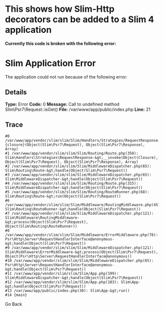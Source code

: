 # This shows how Slim-Http decorators can be added to a Slim 4 application

**Currently this code is broken with the following error:**

# Slim Application Error

The application could not run because of the following error:

## Details

**Type:** Error
**Code:** 0
**Message:** Call to undefined method Slim\Psr7\Request::isGet()
**File:** /var/www/app/public/index.php
**Line:** 21

## Trace

    #0 /var/www/app/vendor/slim/slim/Slim/Handlers/Strategies/RequestResponse.php(38): {closure}(Object(Slim\Psr7\Request), Object(Slim\Psr7\Response), Array)
    #1 /var/www/app/vendor/slim/slim/Slim/Routing/Route.php(358): Slim\Handlers\Strategies\RequestResponse-&gt;__invoke(Object(Closure), Object(Slim\Psr7\Request), Object(Slim\Psr7\Response), Array)
    #2 /var/www/app/vendor/slim/slim/Slim/MiddlewareDispatcher.php(65): Slim\Routing\Route-&gt;handle(Object(Slim\Psr7\Request))
    #3 /var/www/app/vendor/slim/slim/Slim/MiddlewareDispatcher.php(65): Slim\MiddlewareDispatcher-&gt;handle(Object(Slim\Psr7\Request))
    #4 /var/www/app/vendor/slim/slim/Slim/Routing/Route.php(315): Slim\MiddlewareDispatcher-&gt;handle(Object(Slim\Psr7\Request))
    #5 /var/www/app/vendor/slim/slim/Slim/Routing/RouteRunner.php(68): Slim\Routing\Route-&gt;run(Object(Slim\Psr7\Request))
    #6 /var/www/app/vendor/slim/slim/Slim/Middleware/RoutingMiddleware.php(45): Slim\Routing\RouteRunner-&gt;handle(Object(Slim\Psr7\Request))
    #7 /var/www/app/vendor/slim/slim/Slim/MiddlewareDispatcher.php(121): Slim\Middleware\RoutingMiddleware-&gt;process(Object(Slim\Psr7\Request), Object(Slim\Routing\RouteRunner))
    #8 /var/www/app/vendor/slim/slim/Slim/Middleware/ErrorMiddleware.php(76): Psr\Http\Server\RequestHandlerInterface@anonymous-&gt;handle(Object(Slim\Psr7\Request))
    #9 /var/www/app/vendor/slim/slim/Slim/MiddlewareDispatcher.php(121): Slim\Middleware\ErrorMiddleware-&gt;process(Object(Slim\Psr7\Request), Object(Psr\Http\Server\RequestHandlerInterface@anonymous))
    #10 /var/www/app/vendor/slim/slim/Slim/MiddlewareDispatcher.php(65): Psr\Http\Server\RequestHandlerInterface@anonymous-&gt;handle(Object(Slim\Psr7\Request))
    #11 /var/www/app/vendor/slim/slim/Slim/App.php(199): Slim\MiddlewareDispatcher-&gt;handle(Object(Slim\Psr7\Request))
    #12 /var/www/app/vendor/slim/slim/Slim/App.php(183): Slim\App-&gt;handle(Object(Slim\Psr7\Request))
    #13 /var/www/app/public/index.php(30): Slim\App-&gt;run()
    #14 {main}

Go Back
